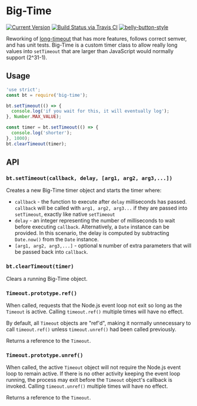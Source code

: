 # Big-Time

[![Current Version](https://img.shields.io/npm/v/big-time.svg)](https://www.npmjs.org/package/big-time)
[![Build Status via Travis CI](https://travis-ci.org/arb/big-time.svg?branch=master)](https://travis-ci.org/arb/big-time)
[![belly-button-style](https://img.shields.io/badge/eslint-bellybutton-4B32C3.svg)](https://github.com/continuationlabs/belly-button)


Reworking of [long-timeout](https://github.com/tellnes/long-timeout) that has more features, follows correct semver, and has unit tests. Big-Time is a custom timer class to allow really long values into `setTimeout` that are larger than JavaScript would normally support (2^31-1).

## Usage

```js
'use strict';
const bt = require('big-time');

bt.setTimeout(() => {
  console.log('if you wait for this, it will eventually log');
}, Number.MAX_VALUE);

const timer = bt.setTimeout(() => {
  console.log('shorter');
}, 1000);
bt.clearTimeout(timer);
```

## API

### `bt.setTimeout(callback, delay, [arg1, arg2, arg3,...])`

Creates a new Big-Time timer object and starts the timer where:

- `callback` - the function to execute after `delay` milliseconds has passed. `callback` will be called with `arg1, arg2, arg3...` if they are passed into `setTimeout`, exactly like native `setTimeout`
- `delay` - an integer representing the number of milliseconds to wait before executing `callback`. Alternatively, a `Date` instance can be provided. In this scenario, the delay is computed by subtracting `Date.now()` from the `Date` instance.
- `[arg1, arg2, arg3,...]` - optional `N` number of extra parameters that will be passed back into `callback`.

### `bt.clearTimeout(timer)`

Clears a running Big-Time object.

### `Timeout.prototype.ref()`

When called, requests that the Node.js event loop not exit so long as the
`Timeout` is active. Calling `timeout.ref()` multiple times will have no effect.

By default, all `Timeout` objects are "ref'd", making it normally unnecessary to
call `timeout.ref()` unless `timeout.unref()` had been called previously.

Returns a reference to the `Timeout`.

### `Timeout.prototype.unref()`

When called, the active `Timeout` object will not require the Node.js event loop
to remain active. If there is no other activity keeping the event loop running,
the process may exit before the `Timeout` object's callback is invoked. Calling
`timeout.unref()` multiple times will have no effect.

Returns a reference to the `Timeout`.

